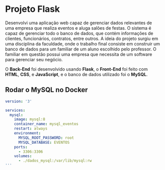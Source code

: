 # Projeto Flask

Desenvolvi uma aplicação web capaz de gerenciar dados relevantes de uma empresa que realiza eventos e aluga salões de festas. O sistema é capaz de gerenciar todo o banco de dados, que contém informações de clientes, funcionários, contratos, entre outros. A ideia do projeto surgiu em uma disciplina da faculdade, onde o trabalho final consiste em construir um banco de dados para um familiar de um aluno escolhido pelo professor. O familiar em questão possui uma empresa que necessita de um software para gerenciar seu negócio.

O **Back-End** foi desenvolvido usando **Flask**, o **Front-End** foi feito com **HTML**, **CSS**, e **JavaScript**, e o banco de dados utilizado foi o **MySQL**.

## Rodar o MySQL no Docker

```yaml
version: '3'

services:
  mysql:
    image: mysql:8
    container_name: mysql_eventos
    restart: always
    environment:
      MYSQL_ROOT_PASSWORD: root
      MYSQL_DATABASE: EVENTOS
    ports:
      - 3306:3306
    volumes:
      - ./dados_mysql:/var/lib/mysql:rw
'''
